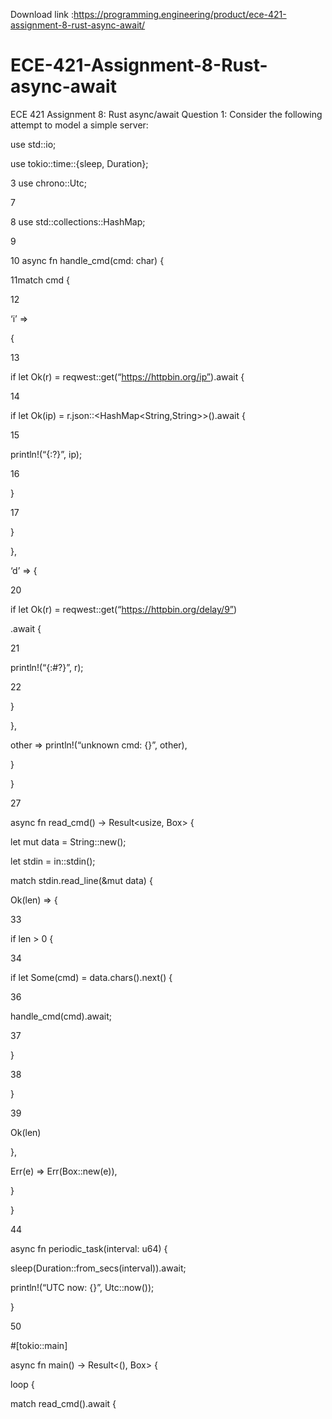 Download link :https://programming.engineering/product/ece-421-assignment-8-rust-async-await/


# ECE-421-Assignment-8-Rust-async-await
ECE 421 Assignment 8: Rust async/await
Question 1: Consider the following attempt to model a simple server:

use std::io;

use tokio::time::{sleep, Duration};

3 use chrono::Utc;

7

8 use std::collections::HashMap;

9

10 async fn handle_cmd(cmd: char) {

11match cmd {

12

‘i’ =>

{

13

if let Ok(r) = reqwest::get(“https://httpbin.org/ip”).await {

14

if let Ok(ip) = r.json::<HashMap<String,String>>().await {

15

println!(“{:?}”, ip);

16

}

17

}

},

‘d’ => {

20

if let Ok(r) = reqwest::get(“https://httpbin.org/delay/9”)

.await {

21

println!(“{:#?}”, r);

22

}

},

other => println!(“unknown cmd: {}”, other),

}

}

27

async fn read_cmd() -> Result<usize, Box<dyn std::error::Error>> {

let mut data = String::new();

let stdin = in::stdin();

match stdin.read_line(&mut data) {

Ok(len) => {

33

if len > 0 {

34

if let Some(cmd) = data.chars().next() {

36

handle_cmd(cmd).await;

37

}

38

}

39

Ok(len)

},

Err(e) => Err(Box::new(e)),

}

}

44

async fn periodic_task(interval: u64) {

sleep(Duration::from_secs(interval)).await;

println!(“UTC now: {}”, Utc::now());

}

50

#[tokio::main]

async fn main() -> Result<(), Box<dyn std::error::Error>> {

loop {

match read_cmd().await {

